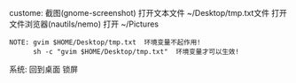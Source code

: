 

custome:
    截图(gnome-screenshot)
    打开文本文件 ~/Desktop/tmp.txt文件
    打开文件浏览器(nautils/nemo)
    打开 ~/Pictures

    NOTE: gvim $HOME/Desktop/tmp.txt  环境变量不起作用!
          sh -c "gvim $HOME/Desktop/tmp.txt"  环境变量才可以生效!


系统:
    回到桌面
    锁屏

